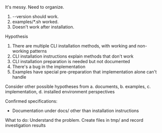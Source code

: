 It's messy. Need to organize.
1. --version should work.
2. examples/*.sh worked.
3. Doesn't work after installation.

Hypothesis
1. There are multiple CLI installation methods, with working and non-working patterns
2. CLI installation instructions explain methods that don't work
3. CLI installation preparation is needed but not documented
4. There's a bug in the implementation
5. Examples have special pre-preparation that implementation alone can't handle

Consider other possible hypotheses from a. documents, b. examples, c. implementation, d. installed environment perspectives

Confirmed specifications:
- Documentation under docs/ other than installation instructions

What to do:
Understand the problem. Create files in tmp/ and record investigation results